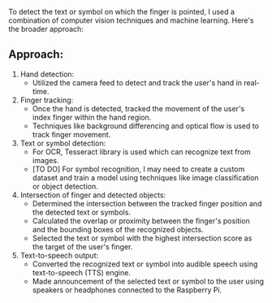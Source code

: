 To detect the text or symbol on which the finger is pointed, I used a combination of computer vision techniques and machine learning. Here's the broader approach:

## Approach:

1. Hand detection:
   - Utilized the camera feed to detect and track the user's hand in real-time.
2. Finger tracking:
   - Once the hand is detected, tracked the movement of the user's index finger within the hand region.
   - Techniques like background differencing and optical flow is used to track finger movement.
3. Text or symbol detection:
   - For OCR, Tesseract library is used which can recognize text from images.
   - [TO DO] For symbol recognition, I may need to create a custom dataset and train a model using techniques like image classification or object detection.
4. Intersection of finger and detected objects:
   - Determined the intersection between the tracked finger position and the detected text or symbols.
   - Calculated the overlap or proximity between the finger's position and the bounding boxes of the recognized objects.
   - Selected the text or symbol with the highest intersection score as the target of the user's finger.
5. Text-to-speech output:
   - Converted the recognized text or symbol into audible speech using text-to-speech (TTS) engine.
   - Made announcement of the selected text or symbol to the user using speakers or headphones connected to the Raspberry Pi.
